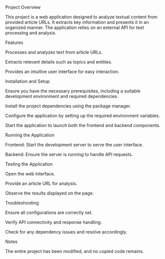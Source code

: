 Project Overview

This project is a web application designed to analyze textual content from provided article URLs. It extracts key information and presents it in an organized manner. The application relies on an external API for text processing and analysis.

Features

Processes and analyzes text from article URLs.

Extracts relevant details such as topics and entities.

Provides an intuitive user interface for easy interaction.

Installation and Setup

Ensure you have the necessary prerequisites, including a suitable development environment and required dependencies.

Install the project dependencies using the package manager.

Configure the application by setting up the required environment variables.

Start the application to launch both the frontend and backend components.

Running the Application

Frontend: Start the development server to serve the user interface.

Backend: Ensure the server is running to handle API requests.

Testing the Application

Open the web interface.

Provide an article URL for analysis.

Observe the results displayed on the page.

Troubleshooting

Ensure all configurations are correctly set.

Verify API connectivity and response handling.

Check for any dependency issues and resolve accordingly.

Notes

The entire project has been modified, and no copied code remains.